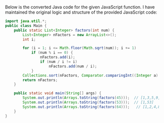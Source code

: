 Below is the converted Java code for the given JavaScript function. I have maintained the original logic and structure of the provided JavaScript code:
```java
import java.util.*;
public class Main {
    public static List<Integer> factors(int num) {
        List<Integer> nFactors = new ArrayList<>();
        int i;

        for (i = 1; i <= Math.floor(Math.sqrt(num)); i += 1)
            if (num % i == 0) {
                nFactors.add(i);
                if (num / i != i)
                    nFactors.add(num / i);
            }
        Collections.sort(nFactors, Comparator.comparingInt((Integer a) -> a));   // numeric sort
        return nFactors;
    }

    public static void main(String[] args) {
        System.out.println(Arrays.toString(factors(45)));  // [1,3,5,9,15,45] 
        System.out.println(Arrays.toString(factors(53)));  // [1,53] 
        System.out.println(Arrays.toString(factors(64)));   // [1,2,4,8,16,32,64]
    }
}
```
